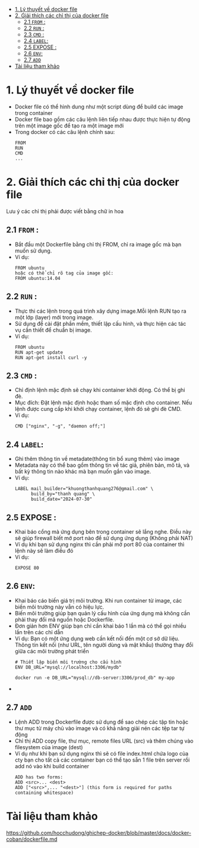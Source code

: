 - [1. Lý thuyết về docker file](#1-lý-thuyết-về-docker-file)
- [2. Giải thích các chỉ thị của docker file](#2-giải-thích-các-chỉ-thị-của-docker-file)
  - [2.1 `FROM` :](#21-from-)
  - [2.2 `RUN` :](#22-run-)
  - [2.3 `CMD` :](#23-cmd-)
  - [2.4 `LABEL`:](#24-label)
  - [2.5 EXPOSE :](#25-expose-)
  - [2.6 `ENV`:](#26-env)
  - [2.7 `ADD`](#27-add)
- [Tài liệu tham khảo](#tài-liệu-tham-khảo)
# 1. Lý thuyết về docker file
- Docker file có thể hình dung như một script dùng để build các image trong container
- Docker file bao gồm các câu lệnh liên tiếp nhau được thực hiện tự động trên một image gốc để tạo ra một image mới 
- Trong docker có các câu lệnh chính sau:
  ```
  FROM
  RUN
  CMD
  ...
  ```
# 2. Giải thích các chỉ thị của docker file
Lưu ý các chỉ thị phải được viết bằng chữ in hoa
## 2.1 `FROM` : 
- Bắt đầu một Dockerfile bằng chỉ thị FROM, chỉ ra image gốc mà bạn muốn sử dụng.
- Ví dụ:
  ```
  FROM ubuntu
  hoặc có thể chỉ rõ tag của image gốc:
  FROM ubuntu:14.04
  ```
## 2.2 `RUN` : 
- Thực thi các lệnh trong quá trình xây dựng image.Mỗi lệnh RUN tạo ra một lớp (layer) mới trong image.
- Sử dụng để cài đặt phần mềm, thiết lập cấu hình, và thực hiện các tác vụ cần thiết để chuẩn bị image.
- Ví dụ:
  ```
  FROM ubuntu
  RUN apt-get update
  RUN apt-get install curl -y
  ```
## 2.3 `CMD` : 
- Chỉ định lệnh mặc định sẽ chạy khi container khởi động. Có thể bị ghi đè.
- Mục đích: Đặt lệnh mặc định hoặc tham số mặc định cho container. Nếu lệnh được cung cấp khi khởi chạy container, lệnh đó sẽ ghi đè CMD.
- Ví dụ: 
  ```
  CMD ["nginx", "-g", "daemon off;"]
  ```
## 2.4 `LABEL`: 
- Ghi thêm thông tin về metadate(thông tin bổ xung thêm) vào image
- Metadata này có thể bao gồm thông tin về tác giả, phiên bản, mô tả, và bất kỳ thông tin nào khác mà bạn muốn gắn vào image.
- Ví dụ:
  ```
  LABEL mail_builder="khuongthanhquang276@gmail.com" \
        build_by="thanh quang" \
        build_date="2024-07-30"
  ```
## 2.5 EXPOSE : 
- Khai báo cổng mà ứng dụng bên trong container sẽ lắng nghe. Điều này sẽ giúp firewall biết mở port nào để sử dụng ứng dụng (Không phải NAT)
- Ví dụ khi bạn sử dụng nginx thì cần phải mở port 80 của container thì lệnh này sẽ làm điều đó
- Ví dụ: 
  ```
  EXPOSE 80
  ```
  
## 2.6 `ENV`: 
- Khai báo cáo biến giá trị môi trường. Khi run container từ image, các biến môi trường này vẫn có hiệu lực.
- Biến môi trường giúp bạn quản lý cấu hình của ứng dụng mà không cần phải thay đổi mã nguồn hoặc Dockerfile. 
- Đơn giản hơn ENV giúp bạn chỉ cần khai báo 1 lần mà có thể gọi nhiều lần trên các chỉ dẫn
- Ví dụ: Bạn có một ứng dụng web cần kết nối đến một cơ sở dữ liệu. Thông tin kết nối (như URL, tên người dùng và mật khẩu) thường thay đổi giữa các môi trường phát triển
  ```
  # Thiết lập biến môi trường cho cấu hình
  ENV DB_URL="mysql://localhost:3306/mydb"
  ```
  ```
  docker run -e DB_URL="mysql://db-server:3306/prod_db" my-app
  ```
- 
## 2.7 `ADD`
- Lệnh ADD trong Dockerfile được sử dụng để sao chép các tập tin hoặc thư mục từ máy chủ vào image và có khả năng giải nén các tệp tar tự động
- Chỉ thị ADD copy file, thư mục, remote files URL (src) và thêm chúng vào filesystem của image (dest)
- Ví dụ như khi bạn sử dụng nginx thì sẽ có file index.html chứa logo của cty bạn cho tất cả các container bạn có thể tạo sẵn 1 file trên server rồi add nó vào khi build container
  ```
  ADD has two forms:
  ADD <src>... <dest>
  ADD ["<src>",... "<dest>"] (this form is required for paths containing whitespace)
  ```
# Tài liệu tham khảo
https://github.com/hocchudong/ghichep-docker/blob/master/docs/docker-coban/dockerfile.md